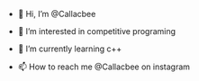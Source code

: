 - 👋 Hi, I’m @Callacbee
- 👀 I’m interested in competitive programing
- 🌱 I’m currently learning c++

- 📫 How to reach me @Callacbee on instagram

<!---
Callacbee/Hrushikesh is a ✨ special ✨ repository because its `README.md` (this file) appears on your GitHub profile.
You can click the Preview link to take a look at your changes.
--->
